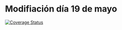 # Modifiación día 19 de mayo

[![Coverage Status](https://coveralls.io/repos/github/amarleo/DSI-PE-19mayo-amarleo/badge.svg?branch=master)](https://coveralls.io/github/amarleo/DSI-PE-19mayo-amarleo?branch=master)
